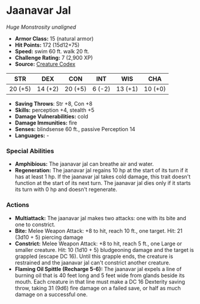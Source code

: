 # Jaanavar Jal

*Huge* *Monstrosity* *unaligned*

- **Armor Class:** 15 (natural armor)
- **Hit Points:** 172 (15d12+75)
- **Speed:** swim 60 ft. walk 20 ft.
- **Challenge Rating:** 7 (2,900 XP)
- **Source:** [Creature Codex](https://koboldpress.com/kpstore/product/creature-codex-for-5th-edition-dnd/)

| STR | DEX | CON | INT | WIS | CHA |
| --- | --- | --- | --- | --- | --- |
| 20 (+5) | 14 (+2) | 20 (+5) | 6 (-2) | 13 (+1) | 10 (+0) |

- **Saving Throws**: Str +8, Con +8
- **Skills:** perception +4, stealth +5
- **Damage Vulnerabilities:** cold
- **Damage Immunities:** fire
- **Senses:** blindsense 60 ft., passive Perception 14
- **Languages:** -
### Special Abilities
- **Amphibious:** The jaanavar jal can breathe air and water.
- **Regeneration:** The jaanavar jal regains 10 hp at the start of its turn if it has at least 1 hp. If the jaanavar jal takes cold damage, this trait doesn't function at the start of its next turn. The jaanavar jal dies only if it starts its turn with 0 hp and doesn't regenerate.
### Actions
- **Multiattack:** The jaanavar jal makes two attacks: one with its bite and one to constrict.
- **Bite:** Melee Weapon Attack: +8 to hit, reach 10 ft., one target. Hit: 21 (3d10 + 5) piercing damage
- **Constrict:** Melee Weapon Attack: +8 to hit, reach 5 ft., one Large or smaller creature. Hit: 10 (1d10 + 5) bludgeoning damage and the target is grappled (escape DC 16). Until this grapple ends, the creature is restrained and the jaanavar jal can't constrict another creature.
- **Flaming Oil Spittle (Recharge 5-6):** The jaanavar jal expels a line of burning oil that is 40 feet long and 5 feet wide from glands beside its mouth. Each creature in that line must make a DC 16 Dexterity saving throw, taking 31 (9d6) fire damage on a failed save, or half as much damage on a successful one.
